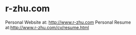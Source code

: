 # r-zhu.com

Personal Website at: http://www.r-zhu.com
Personal Resume at:http://www.r-zhu.com/cv/resume.html

